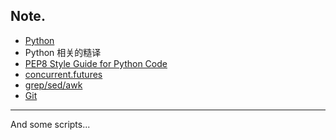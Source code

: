## Note.

- [Python](https://github.com/Damnever/Note/blob/master/Python.md)
- Python 相关的糙译
 - [PEP8 Style Guide for Python Code](https://github.com/Damnever/Note/blob/master/PEP8-Style-Guide-for-Python-Code.md)
 - [concurrent.futures](https://github.com/Damnever/Note/blob/master/concurrent.futures.md)
- [grep/sed/awk](https://github.com/Damnever/Note/blob/master/grep-sed-awk.md)
- [Git](https://github.com/Damnever/Note/blob/master/Git.md)

---

And some scripts...